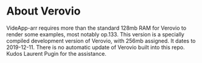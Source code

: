 # About Verovio

VideApp-arr requires more than the standard 128mb RAM for Verovio to render some examples, most notably op.133. This version is a specially compiled development version of Verovio, with 256mb assigned. It dates to 2019-12-11. There is no automatic update of Verovio built into this repo. Kudos Laurent Pugin for the assistance.
